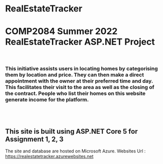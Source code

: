 # RealEstateTracker

<h1>COMP2084 Summer 2022 RealEstateTracker ASP.NET Project</h1>
<br/>
<h3>This initiative assists users in locating homes by categorising them by location and price. They can then make a direct appointment with the owner at their preferred time and day. This facilitates their visit to the area as well as the closing of the contract. People who list their homes on this website generate income for the platform.</h3>
<br/>
<br/>
<h2>This site is built using ASP.NET Core 5 for Assignment 1, 2, 3</h2>


<p>The site and database are hosted on Microsoft Azure. Websites Url : <a href="https://realestatetracker.azurewebsites.net">https://realestatetracker.azurewebsites.net</a></p>
